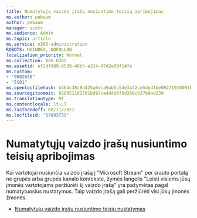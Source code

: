 ```yaml
---
title: Numatytųjų vaizdo įrašų nusiuntimo teisių apribojimas
ms.author: pebaum
author: pebaum
manager: scotv
ms.audience: Admin
ms.topic: article
ms.service: o365-administration
ROBOTS: NOINDEX, NOFOLLOW
localization_priority: Normal
ms.collection: Adm_O365
ms.assetid: ef2df989-8539-48b5-a324-97d2e09f14fe
ms.custom:
- "9002650"
- "5101"
ms.openlocfilehash: b364c38c8d425a6eca9ab5c54e3a72ce5de41be09271916091b636b377c1c9be
ms.sourcegitcommit: 920051182781bd97ce4d4d6fbd268cb37b84d239
ms.translationtype: MT
ms.contentlocale: lt-LT
ms.lasthandoff: 08/11/2021
ms.locfileid: "57893739"
---
```

# <a name="restrict-default-video-upload-permissions"></a>Numatytųjų vaizdo įrašų nusiuntimo teisių apribojimas

Kai vartotojai nusiunčia vaizdo įrašą į "Microsoft Stream" per srauto portalą ne grupės arba grupės kanalo kontekste, žymės langelis "Leisti visiems jūsų įmonės vartotojams peržiūrėti šį vaizdo įrašą" yra pažymėtas pagal numatytuosius nustatymus. Taip vaizdo įrašą gali peržiūrėti visi jūsų įmonės žmonės.

- [Numatytųjų vaizdo įrašų nusiuntimo teisių nustatymas](https://docs.microsoft.com/stream/default-video-permissions)
